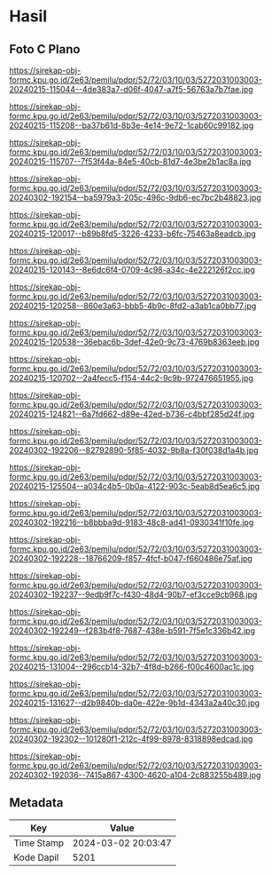 # Hasil

## Foto C Plano

https://sirekap-obj-formc.kpu.go.id/2e63/pemilu/pdpr/52/72/03/10/03/5272031003003-20240215-115044--4de383a7-d06f-4047-a7f5-56763a7b7fae.jpg

https://sirekap-obj-formc.kpu.go.id/2e63/pemilu/pdpr/52/72/03/10/03/5272031003003-20240215-115208--ba37b61d-8b3e-4e14-9e72-1cab60c99182.jpg

https://sirekap-obj-formc.kpu.go.id/2e63/pemilu/pdpr/52/72/03/10/03/5272031003003-20240215-115707--7f53f44a-84e5-40cb-81d7-4e3be2b1ac8a.jpg

https://sirekap-obj-formc.kpu.go.id/2e63/pemilu/pdpr/52/72/03/10/03/5272031003003-20240302-192154--ba5979a3-205c-496c-9db6-ec7bc2b48823.jpg

https://sirekap-obj-formc.kpu.go.id/2e63/pemilu/pdpr/52/72/03/10/03/5272031003003-20240215-120017--b89b8fd5-3226-4233-b6fc-75463a8eadcb.jpg

https://sirekap-obj-formc.kpu.go.id/2e63/pemilu/pdpr/52/72/03/10/03/5272031003003-20240215-120143--8e6dc6f4-0709-4c98-a34c-4e222126f2cc.jpg

https://sirekap-obj-formc.kpu.go.id/2e63/pemilu/pdpr/52/72/03/10/03/5272031003003-20240215-120258--860e3a63-bbb5-4b9c-8fd2-a3ab1ca0bb77.jpg

https://sirekap-obj-formc.kpu.go.id/2e63/pemilu/pdpr/52/72/03/10/03/5272031003003-20240215-120538--36ebac6b-3def-42e0-9c73-4769b8363eeb.jpg

https://sirekap-obj-formc.kpu.go.id/2e63/pemilu/pdpr/52/72/03/10/03/5272031003003-20240215-120702--2a4fecc5-f154-44c2-9c9b-972476651955.jpg

https://sirekap-obj-formc.kpu.go.id/2e63/pemilu/pdpr/52/72/03/10/03/5272031003003-20240215-124821--6a7fd662-d89e-42ed-b736-c4bbf285d24f.jpg

https://sirekap-obj-formc.kpu.go.id/2e63/pemilu/pdpr/52/72/03/10/03/5272031003003-20240302-192206--82792890-5f85-4032-9b8a-f30f038d1a4b.jpg

https://sirekap-obj-formc.kpu.go.id/2e63/pemilu/pdpr/52/72/03/10/03/5272031003003-20240215-125504--a034c4b5-0b0a-4122-903c-5eab8d5ea6c5.jpg

https://sirekap-obj-formc.kpu.go.id/2e63/pemilu/pdpr/52/72/03/10/03/5272031003003-20240302-192216--b8bbba9d-9183-48c8-ad41-0930341f10fe.jpg

https://sirekap-obj-formc.kpu.go.id/2e63/pemilu/pdpr/52/72/03/10/03/5272031003003-20240302-192228--18766209-f857-4fcf-b047-f660486e75af.jpg

https://sirekap-obj-formc.kpu.go.id/2e63/pemilu/pdpr/52/72/03/10/03/5272031003003-20240302-192237--9edb9f7c-f430-48d4-90b7-ef3cce9cb968.jpg

https://sirekap-obj-formc.kpu.go.id/2e63/pemilu/pdpr/52/72/03/10/03/5272031003003-20240302-192249--f283b4f8-7687-438e-b591-7f5e1c336b42.jpg

https://sirekap-obj-formc.kpu.go.id/2e63/pemilu/pdpr/52/72/03/10/03/5272031003003-20240215-131004--296ccb14-32b7-4f8d-b266-f00c4600ac1c.jpg

https://sirekap-obj-formc.kpu.go.id/2e63/pemilu/pdpr/52/72/03/10/03/5272031003003-20240215-131627--d2b9840b-da0e-422e-9b1d-4343a2a40c30.jpg

https://sirekap-obj-formc.kpu.go.id/2e63/pemilu/pdpr/52/72/03/10/03/5272031003003-20240302-192302--101280f1-212c-4f99-8978-8318898edcad.jpg

https://sirekap-obj-formc.kpu.go.id/2e63/pemilu/pdpr/52/72/03/10/03/5272031003003-20240302-192036--7415a867-4300-4620-a104-2c883255b489.jpg


## Metadata

| Key        | Value               |
| ---------- | ------------------- |
| Time Stamp | 2024-03-02 20:03:47 |
| Kode Dapil | 5201                |



